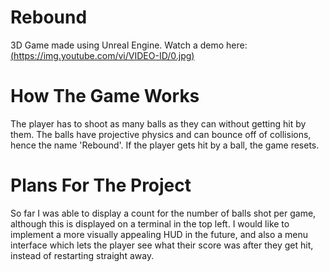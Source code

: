 # Rebound
3D Game made using Unreal Engine. 
Watch a demo here:
[(https://img.youtube.com/vi/VIDEO-ID/0.jpg)](https://www.youtube.com/watch?v=zweecBTWkmY&ab_channel=MJM288)
# How The Game Works
The player has to shoot as many balls as they can without getting hit by them. 
The balls have projective physics and can bounce off of collisions, hence the name 'Rebound'.
If the player gets hit by a ball, the game resets.
# Plans For The Project
So far I was able to display a count for the number of balls shot per game, although this is displayed on a terminal in the top left. I would like to implement a more visually appealing HUD in the future, and also a menu interface which lets the player see what their score was after they get hit, instead of restarting straight away. 
